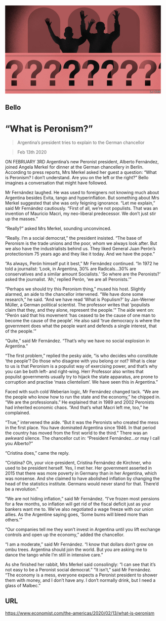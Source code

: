 ![](./images/20200215_AMD001_0.jpg)

## Bello

# “What is Peronism?”

> Argentina’s president tries to explain to the German chancellor

> Feb 13th 2020

ON FEBRUARY 3RD Argentina’s new Peronist president, Alberto Fernández, joined Angela Merkel for dinner at the German chancellery in Berlin. According to press reports, Mrs Merkel asked her guest a question: “What is Peronism? I don’t understand. Are you on the left or the right?” Bello imagines a conversation that might have followed.

Mr Fernández laughed. He was used to foreigners not knowing much about Argentina besides Evita, tango and hyperinflation. But something about Mrs Merkel suggested that she was only feigning ignorance. “Let me explain,” said Mr Fernández cautiously. “First of all, we’re not populists. That was an invention of Mauricio Macri, my neo-liberal predecessor. We don’t just stir up the masses.”

“Really?” asked Mrs Merkel, sounding unconvinced.

“Really. I’m a social democrat,” the president insisted. “The base of Peronism is the trade unions and the poor, whom we always look after. But we also have the industrialists behind us. They liked General Juan Perón’s protectionism 75 years ago and they like it today. And we have the pope.”

“As always, Perón himself put it best,” Mr Fernández continued. “In 1972 he told a journalist: ‘Look, in Argentina, 30% are Radicals…30% are conservatives and a similar amount Socialists.’ ‘So where are the Peronists?’ asked the journalist. ‘Ah,’ replied Perón, ‘we are all Peronists.’”

“Perhaps we should try this Peronism thing,” mused his host. Slightly alarmed, an aide to the chancellor intervened. “We have done some research,” he said. “And we have read ‘What is Populism?’ by Jan-Werner Müller, a German political scientist. The professor writes that ‘populists claim that they, and they alone, represent the people.’” The aide went on: “Perón said that his movement ‘has ceased to be the cause of one man to become the cause of the people’. He also said ‘true democracy is where the government does what the people want and defends a single interest, that of the people.’”

“Quite,” said Mr Fernández. “That’s why we have no social explosion in Argentina.”

“The first problem,” replied the pesky aide, “is who decides who constitute ‘the people’? Do those who disagree with you belong or not? What is clear to us is that Peronism is a populist way of exercising power, and that’s why you can be both left- and right-wing. Herr Professor also writes that populist governments usually try to hijack the state apparatus, are prone to corruption and practise ‘mass clientelism’. We have seen this in Argentina.”

Faced with such cold Weberian logic, Mr Fernández changed tack. “We are the people who know how to run the state and the economy,” he chipped in. “We are the professionals.” He explained that in 1989 and 2002 Peronists had inherited economic chaos. “And that’s what Macri left me, too,” he complained.

“True,” intervened the aide. “But it was the Peronists who created the mess in the first place. You have dominated Argentina since 1946. In that period the country has moved from the first world to the third.” There was an awkward silence. The chancellor cut in: “President Fernández…or may I call you Alberto?”

“Cristina does,” came the reply.

“Cristina? Oh, your vice-president, Cristina Fernández de Kirchner, who used to be president herself. Yes, I met her. Her government asserted in 2015 that there was more poverty in Germany than in her Argentina, which was nonsense. And she claimed to have abolished inflation by changing the head of the statistics institute. Germans would never stand for that. There’d be a revolution.”

“We are not hiding inflation,” said Mr Fernández. “I’ve frozen most pensions for a few months, so inflation will get rid of the fiscal deficit just as your bankers want me to. We’ve also negotiated a wage freeze with our union allies. As the Argentine saying goes, ‘Some bums will bleed more than others.’”

“Our companies tell me they won’t invest in Argentina until you lift exchange controls and open up the economy,” added the chancellor.

“I am a moderate,” said Mr Fernández. “I know that dollars don’t grow on ombu trees. Argentina should join the world. But you are asking me to dance the tango while I’m still in intensive care.”

As she finished her rabbit, Mrs Merkel said consolingly: “I can see that it’s not easy to be a Peronist social democrat.” “It isn’t,” said Mr Fernández. “The economy is a mess, everyone expects a Peronist president to shower them with money, and I don’t have any. I don’t normally drink, but I need a glass of Malbec.”

## URL

https://www.economist.com/the-americas/2020/02/13/what-is-peronism
